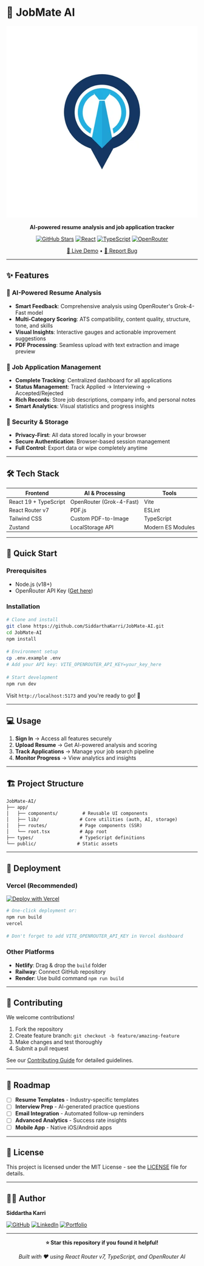 # 🚀 JobMate AI

<div align="center">

![JobMate AI](/assets/JobMateLogo.jpg)

**AI-powered resume analysis and job application tracker**

[![GitHub Stars](https://img.shields.io/github/stars/SiddarthaKarri/JobMate-AI?style=for-the-badge&logo=github)](https://github.com/SiddarthaKarri/JobMate-AI)
[![React](https://img.shields.io/badge/React-19-61DAFB?style=for-the-badge&logo=react)](https://react.dev/)
[![TypeScript](https://img.shields.io/badge/TypeScript-Latest-3178C6?style=for-the-badge&logo=typescript)](https://www.typescriptlang.org/)
[![OpenRouter](https://img.shields.io/badge/OpenRouter-Grok--4--Fast-FF6B6B?style=for-the-badge)](https://openrouter.ai/)

[🚀 Live Demo](https://job-mateai.vercel.app) • [🐛 Report Bug](https://github.com/SiddarthaKarri/JobMate-AI/issues)

</div>

---

## ✨ Features

### 🎯 **AI-Powered Resume Analysis**
- **Smart Feedback**: Comprehensive analysis using OpenRouter's Grok-4-Fast model
- **Multi-Category Scoring**: ATS compatibility, content quality, structure, tone, and skills
- **Visual Insights**: Interactive gauges and actionable improvement suggestions
- **PDF Processing**: Seamless upload with text extraction and image preview

### 💼 **Job Application Management**
- **Complete Tracking**: Centralized dashboard for all applications
- **Status Management**: Track Applied → Interviewing → Accepted/Rejected
- **Rich Records**: Store job descriptions, company info, and personal notes
- **Smart Analytics**: Visual statistics and progress insights

### 🔐 **Security & Storage**
- **Privacy-First**: All data stored locally in your browser
- **Secure Authentication**: Browser-based session management
- **Full Control**: Export data or wipe completely anytime

---

## 🛠️ Tech Stack

| Frontend | AI & Processing | Tools |
|----------|-----------------|-------|
| React 19 + TypeScript | OpenRouter (Grok-4-Fast) | Vite |
| React Router v7 | PDF.js | ESLint |
| Tailwind CSS | Custom PDF-to-Image | TypeScript |
| Zustand | LocalStorage API | Modern ES Modules |

---

## 🚀 Quick Start

### Prerequisites
- Node.js (v18+)
- OpenRouter API Key ([Get here](https://openrouter.ai/))

### Installation
```bash
# Clone and install
git clone https://github.com/SiddarthaKarri/JobMate-AI.git
cd JobMate-AI
npm install

# Environment setup
cp .env.example .env
# Add your API key: VITE_OPENROUTER_API_KEY=your_key_here

# Start development
npm run dev
```

Visit `http://localhost:5173` and you're ready to go! 🎉

---

## 💻 Usage

1. **Sign In** → Access all features securely
2. **Upload Resume** → Get AI-powered analysis and scoring
3. **Track Applications** → Manage your job search pipeline
4. **Monitor Progress** → View analytics and insights

---

## 🏗️ Project Structure

```
JobMate-AI/
├── app/
│   ├── components/         # Reusable UI components
│   ├── lib/               # Core utilities (auth, AI, storage)
│   ├── routes/            # Page components (SSR)
│   └── root.tsx           # App root
├── types/                 # TypeScript definitions
└── public/               # Static assets
```

---

## 🚀 Deployment

### Vercel (Recommended)
[![Deploy with Vercel](https://vercel.com/button)](https://vercel.com/new/clone?repository-url=https://github.com/SiddarthaKarri/JobMate-AI)

```bash
# One-click deployment or:
npm run build
vercel

# Don't forget to add VITE_OPENROUTER_API_KEY in Vercel dashboard
```

### Other Platforms
- **Netlify**: Drag & drop the `build` folder
- **Railway**: Connect GitHub repository
- **Render**: Use build command `npm run build`

---

## 🤝 Contributing

We welcome contributions! 

1. Fork the repository
2. Create feature branch: `git checkout -b feature/amazing-feature`
3. Make changes and test thoroughly
4. Submit a pull request

See our [Contributing Guide](CONTRIBUTING.md) for detailed guidelines.

---

## 🔮 Roadmap

- [ ] **Resume Templates** - Industry-specific templates
- [ ] **Interview Prep** - AI-generated practice questions
- [ ] **Email Integration** - Automated follow-up reminders
- [ ] **Advanced Analytics** - Success rate insights
- [ ] **Mobile App** - Native iOS/Android apps

---

## 📄 License

This project is licensed under the MIT License - see the [LICENSE](LICENSE) file for details.

---

## 👨‍💻 Author

**Siddartha Karri**

[![GitHub](https://img.shields.io/badge/GitHub-100000?style=for-the-badge&logo=github&logoColor=white)](https://github.com/SiddarthaKarri)
[![LinkedIn](https://img.shields.io/badge/LinkedIn-0077B5?style=for-the-badge&logo=linkedin&logoColor=white)](https://linkedin.com/in/siddarthakarri)
[![Portfolio](https://img.shields.io/badge/Portfolio-FF5722?style=for-the-badge&logo=google-chrome&logoColor=white)](https://siddarthakarri.github.io/portfolio/)

---

<div align="center">

**⭐ Star this repository if you found it helpful!**

*Built with ❤️ using React Router v7, TypeScript, and OpenRouter AI*

</div>